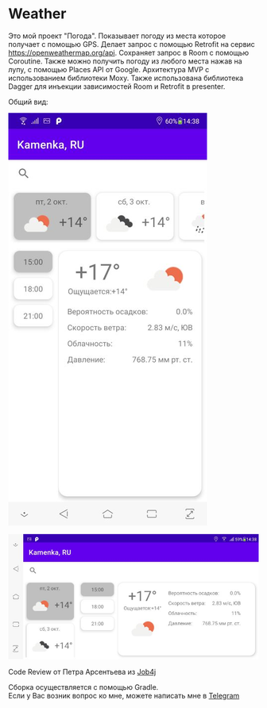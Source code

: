 # Weather
   Это мой проект "Погода". Показывает погоду из места которое получает с помощью GPS. Делает запрос с помощью Retrofit на сервис https://openweathermap.org/api. Сохраняет запрос в Room с помощью Coroutine. Также можно получить погоду из любого места нажав на лупу, с помощью Places API от Google. Архитектура MVP с использованием библиотеки Moxy. Также использована библиотека Dagger для инъекции зависимостей Room и Retrofit в presenter.

   

   
   Общий вид:
   
![Image of themes](https://github.com/AlekseevArtem/Weather/blob/master/images/port.jpg)
   
![Image of themes](https://github.com/AlekseevArtem/Weather/blob/master/images/land.jpg)


  Code Review от Петра Арсентьева из [Job4j](https://job4j.ru/)
  
  Сборка осуществляется с помощью Gradle.  
  Если у Вас возник вопрос ко мне, можете написать мне в [Telegram](https://tlgg.ru/Vesper1953)
